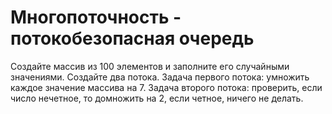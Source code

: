 # Многопоточность - потокобезопасная очередь

Создайте массив из 100 элементов и заполните его
случайными значениями. Создайте два потока. Задача
первого потока: умножить каждое значение массива на 7.
Задача второго потока: проверить, если число нечетное, то
домножить на 2, если четное, ничего не делать.
